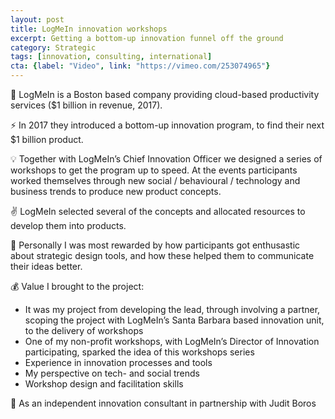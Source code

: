 ```yaml
---
layout: post
title: LogMeIn innovation workshops
excerpt: Getting a bottom-up innovation funnel off the ground
category: Strategic
tags: [innovation, consulting, international]
cta: {label: "Video", link: "https://vimeo.com/253074965"}
---
```


🏢 LogMeIn is a Boston based company providing cloud-based productivity services ($1 billion in revenue, 2017). 

⚡ In 2017 they introduced a bottom-up innovation program, to find their next $1 billion product. 

💡 Together with LogMeIn’s Chief Innovation Officer we designed a series of workshops to get the program up to speed. At the events participants worked themselves through new social / behavioural / technology and business trends to produce new product concepts. 

✌️ LogMeIn selected several of the concepts and allocated resources to develop them into products.  

💙 Personally I was most rewarded by how participants got enthusastic about strategic design tools, and how these helped them to communicate their ideas better. 

💰 Value I brought to the project:

- It was my project from developing the lead, through involving a partner, scoping the project with LogMeIn’s Santa Barbara based innovation unit, to the delivery of workshops
- One of my non-profit workshops, with LogMeIn’s Director of Innovation participating, sparked the idea of this workshops series
- Experience in innovation processes and tools
- My perspective on tech- and social trends
- Workshop design and facilitation skills 

👥 As an independent innovation consultant in partnership with Judit Boros